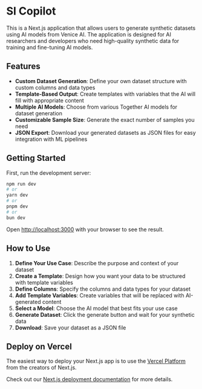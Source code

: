 # SI Copilot

This is a Next.js application that allows users to generate synthetic datasets using AI models from Venice AI. The application is designed for AI researchers and developers who need high-quality synthetic data for training and fine-tuning AI models.

## Features

- **Custom Dataset Generation**: Define your own dataset structure with custom columns and data types
- **Template-Based Output**: Create templates with variables that the AI will fill with appropriate content
- **Multiple AI Models**: Choose from various Together AI models for dataset generation
- **Customizable Sample Size**: Generate the exact number of samples you need
- **JSON Export**: Download your generated datasets as JSON files for easy integration with ML pipelines

## Getting Started

First, run the development server:

```bash
npm run dev
# or
yarn dev
# or
pnpm dev
# or
bun dev
```

Open [http://localhost:3000](http://localhost:3000) with your browser to see the result.

## How to Use

1. **Define Your Use Case**: Describe the purpose and context of your dataset
2. **Create a Template**: Design how you want your data to be structured with template variables
3. **Define Columns**: Specify the columns and data types for your dataset
4. **Add Template Variables**: Create variables that will be replaced with AI-generated content
5. **Select a Model**: Choose the AI model that best fits your use case
6. **Generate Dataset**: Click the generate button and wait for your synthetic data
7. **Download**: Save your dataset as a JSON file



## Deploy on Vercel

The easiest way to deploy your Next.js app is to use the [Vercel Platform](https://vercel.com/new?utm_medium=default-template&filter=next.js&utm_source=create-next-app&utm_campaign=create-next-app-readme) from the creators of Next.js.

Check out our [Next.js deployment documentation](https://nextjs.org/docs/app/building-your-application/deploying) for more details.
